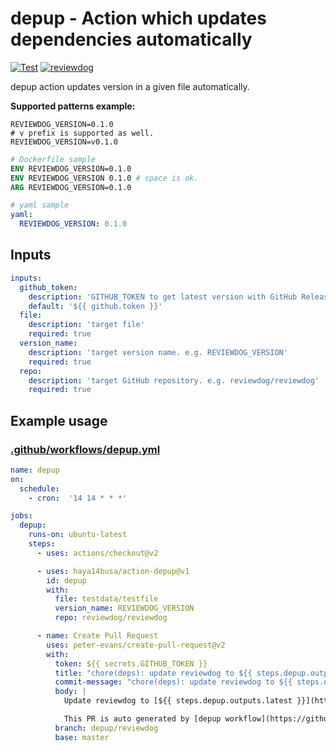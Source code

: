 # depup - Action which updates dependencies automatically

[![Test](https://github.com/haya14busa/action-depup/workflows/Test/badge.svg)](https://github.com/haya14busa/action-depup/actions?query=workflow%3ATest)
[![reviewdog](https://github.com/haya14busa/action-depup/workflows/reviewdog/badge.svg)](https://github.com/haya14busa/action-depup/actions?query=workflow%3Areviewdog)

depup action updates version in a given file automatically.

**Supported patterns example:**

```
REVIEWDOG_VERSION=0.1.0
# v prefix is supported as well.
REVIEWDOG_VERSION=v0.1.0
```

```Dockerfile
# Dockerfile sample
ENV REVIEWDOG_VERSION=0.1.0
ENV REVIEWDOG_VERSION 0.1.0 # space is ok.
ARG REVIEWDOG_VERSION=0.1.0
```

```yaml
# yaml sample
yaml:
  REVIEWDOG_VERSION: 0.1.0
```

## Inputs

```yaml
inputs:
  github_token:
    description: 'GITHUB_TOKEN to get latest version with GitHub Release API'
    default: '${{ github.token }}'
  file:
    description: 'target file'
    required: true
  version_name:
    description: 'target version name. e.g. REVIEWDOG_VERSION'
    required: true
  repo:
    description: 'target GitHub repository. e.g. reviewdog/reviewdog'
    required: true
```

## Example usage

### [.github/workflows/depup.yml](.github/workflows/depup.yml)

```yml
name: depup
on:
  schedule:
    - cron:  '14 14 * * *'

jobs:
  depup:
    runs-on: ubuntu-latest
    steps:
      - uses: actions/checkout@v2

      - uses: haya14busa/action-depup@v1
        id: depup
        with:
          file: testdata/testfile
          version_name: REVIEWDOG_VERSION
          repo: reviewdog/reviewdog

      - name: Create Pull Request
        uses: peter-evans/create-pull-request@v2
        with:
          token: ${{ secrets.GITHUB_TOKEN }}
          title: "chore(deps): update reviewdog to ${{ steps.depup.outputs.latest }}"
          commit-message: "chore(deps): update reviewdog to ${{ steps.depup.outputs.latest }}"
          body: |
            Update reviewdog to [${{ steps.depup.outputs.latest }}](https://github.com/reviewdog/reviewdog/releases/tag/v${{ steps.depup.outputs.latest }})

            This PR is auto generated by [depup workflow](https://github.com/${{ github.repository }}/actions?query=workflow%3Adepup).
          branch: depup/reviewdog
          base: master
```
